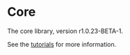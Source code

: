 # Core

The core library, version r1.0.23-BETA-1.

See the [tutorials](tutorials/index.md) for more information.
